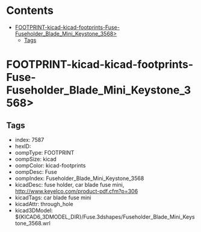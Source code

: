 



Contents
========

* [FOOTPRINT-kicad-kicad-footprints-Fuse-Fuseholder_Blade_Mini_Keystone_3568>](#footprint-kicad-kicad-footprints-fuse-fuseholder_blade_mini_keystone_3568)
	* [Tags](#tags)

# FOOTPRINT-kicad-kicad-footprints-Fuse-Fuseholder_Blade_Mini_Keystone_3568>

## Tags

- index: 7587
- hexID: 
- oompType: FOOTPRINT
- oompSize: kicad
- oompColor: kicad-footprints
- oompDesc: Fuse
- oompIndex: Fuseholder_Blade_Mini_Keystone_3568
- kicadDesc: fuse holder, car blade fuse mini, http://www.keyelco.com/product-pdf.cfm?p=306
- kicadTags: car blade fuse mini
- kicadAttr: through_hole
- kicad3DModel: ${KICAD6_3DMODEL_DIR}/Fuse.3dshapes/Fuseholder_Blade_Mini_Keystone_3568.wrl
